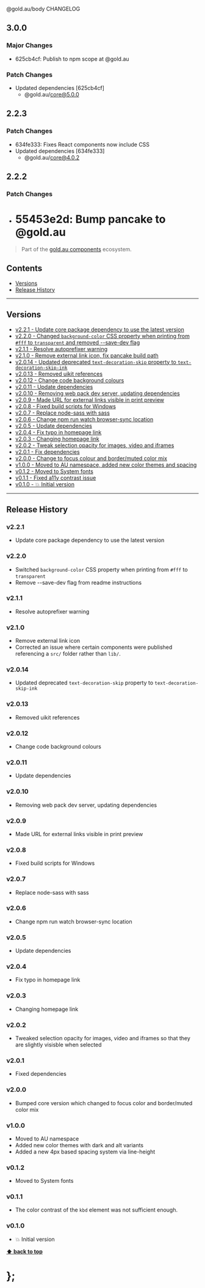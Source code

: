 @gold.au/body CHANGELOG

## 3.0.0

### Major Changes

- 625cb4cf: Publish to npm scope at @gold.au

### Patch Changes

- Updated dependencies [625cb4cf]
  - @gold.au/core@5.0.0

## 2.2.3

### Patch Changes

- 634fe333: Fixes React components now include CSS
- Updated dependencies [634fe333]
  - @gold.au/core@4.0.2

## 2.2.2

### Patch Changes

- # 55453e2d: Bump pancake to @gold.au

> Part of the [gold.au components](https://github.com/designsystemau/gold-design-system/) ecosystem.

## Contents

- [Versions](#install)
- [Release History](#release-history)

---

## Versions

- [v2.2.1 - Update core package dependency to use the latest version](#v221)
- [v2.2.0 - Changed `background-color` CSS property when printing from `#fff` to `transparent` and removed --save-dev flag](#v220)
- [v2.1.1 - Resolve autoprefixer warning](#v211)
- [v2.1.0 - Remove external link icon, fix pancake build path](#v210)
- [v2.0.14 - Updated deprecated `text-decoration-skip` property to `text-decoration-skip-ink`](#v2014)
- [v2.0.13 - Removed uikit references](#v2013)
- [v2.0.12 - Change code background colours](#v2012)
- [v2.0.11 - Update dependencies](#v2011)
- [v2.0.10 - Removing web pack dev server, updating dependencies](#v2010)
- [v2.0.9 - Made URL for external links visible in print preview](#v209)
- [v2.0.8 - Fixed build scripts for Windows](#v208)
- [v2.0.7 - Replace node-sass with sass](#v207)
- [v2.0.6 - Change npm run watch browser-sync location](#v206)
- [v2.0.5 - Update dependencies](#v205)
- [v2.0.4 - Fix typo in homepage link](#v204)
- [v2.0.3 - Changing homepage link](#v203)
- [v2.0.2 - Tweak selection opacity for images, video and iframes](#v202)
- [v2.0.1 - Fix dependencies ](#v201)
- [v2.0.0 - Change to focus colour and border/muted color mix](#v200)
- [v1.0.0 - Moved to AU namespace, added new color themes and spacing](#v100)
- [v0.1.2 - Moved to System fonts](#v012)
- [v0.1.1 - Fixed a11y contrast issue](#v011)
- [v0.1.0 - 💥 Initial version](#v010)

---

## Release History

### v2.2.1

- Update core package dependency to use the latest version

### v2.2.0

- Switched `background-color` CSS property when printing from `#fff` to `transparent`
- Remove --save-dev flag from readme instructions

### v2.1.1

- Resolve autoprefixer warning

### v2.1.0

- Remove external link icon
- Corrected an issue where certain components were published referencing a `src/` folder rather than `lib/`.

### v2.0.14

- Updated deprecated `text-decoration-skip` property to `text-decoration-skip-ink`

### v2.0.13

- Removed uikit references

### v2.0.12

- Change code background colours

### v2.0.11

- Update dependencies

### v2.0.10

- Removing web pack dev server, updating dependencies

### v2.0.9

- Made URL for external links visible in print preview

### v2.0.8

- Fixed build scripts for Windows

### v2.0.7

- Replace node-sass with sass

### v2.0.6

- Change npm run watch browser-sync location

### v2.0.5

- Update dependencies

### v2.0.4

- Fix typo in homepage link

### v2.0.3

- Changing homepage link

### v2.0.2

- Tweaked selection opacity for images, video and iframes so that they are slightly visisble when selected

### v2.0.1

- Fixed dependencies

### v2.0.0

- Bumped core version which changed to focus color and border/muted color mix

### v1.0.0

- Moved to AU namespace
- Added new color themes with dark and alt variants
- Added a new 4px based spacing system via line-height

### v0.1.2

- Moved to System fonts

### v0.1.1

- The color contrast of the `kbd` element was not sufficient enough.

### v0.1.0

- 💥 Initial version

**[⬆ back to top](#contents)**

# };
